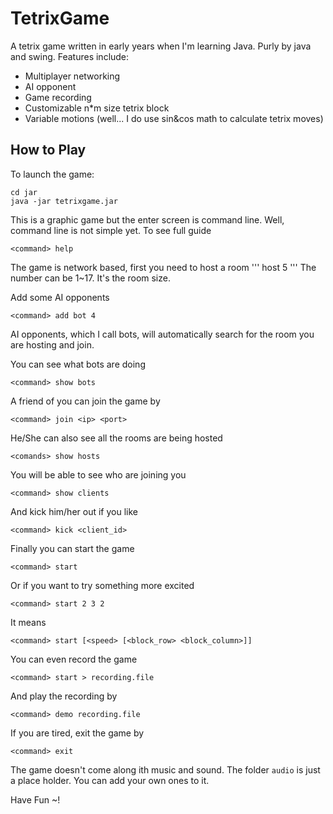 TetrixGame
===

A tetrix game written in early years when I'm learning Java. Purly by java and swing. Features include:

* Multiplayer networking
* AI opponent
* Game recording
* Customizable n*m size tetrix block
* Variable motions (well... I do use sin&cos math to calculate tetrix moves)

How to Play
---

To launch the game:
```
cd jar
java -jar tetrixgame.jar
```

This is a graphic game but the enter screen is command line. Well, command line is not simple yet. To see full guide
```
<command> help
```

The game is network based, first you need to host a room
'''
<command> host 5
'''
The number can be 1~17. It's the room size.

Add some AI opponents
```
<command> add bot 4
```
AI opponents, which I call bots, will automatically search for the room you are hosting and join.

You can see what bots are doing
```
<command> show bots
```

A friend of you can join the game by
```
<command> join <ip> <port>
```

He/She can also see all the rooms are being hosted
```
<comands> show hosts
```

You will be able to see who are joining you
```
<command> show clients
```

And kick him/her out if you like
```
<command> kick <client_id>
```

Finally you can start the game
```
<command> start
```

Or if you want to try something more excited
```
<command> start 2 3 2
```
It means
```
<command> start [<speed> [<block_row> <block_column>]]
```

You can even record the game
```
<command> start > recording.file
```

And play the recording by
```
<command> demo recording.file
```

If you are tired, exit the game by
```
<command> exit
```

The game doesn't come along ith music and sound. The folder `audio` is just a place holder. You can add your own ones to it.

Have Fun ~!